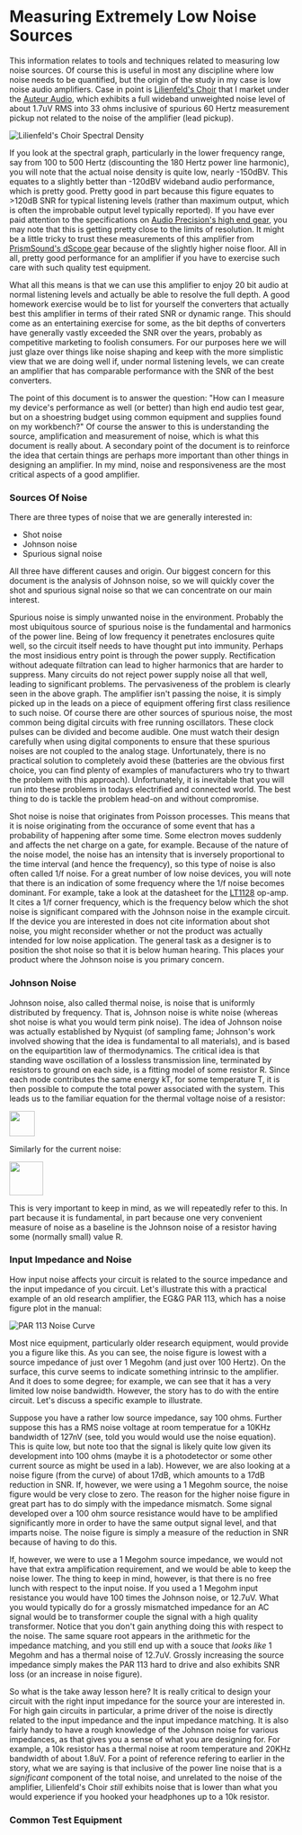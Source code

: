 # Measuring Extremely Low Noise Sources

This information relates to tools and techniques related to measuring low noise sources.  Of course 
this is useful in most any discipline where low noise needs to be quantified, but the origin of the 
study in my case is low noise audio amplifiers.  Case in point is [Lilienfeld's Choir](http://auteuraudio.com/lilienfelds-choir) 
that I market under the [Auteur Audio](http://auteuraudio.com/), which exhibits a full wideband
unweighted noise level of about 1.7uV RMS into 33 ohms inclusive of spurious 60 Hertz measurement
pickup not related to the noise of the amplifier (lead pickup).

![Lilienfeld's Choir Spectral Density](LilienfeldsChoirSpectralDensity.png)

If you look at the spectral graph, particularly in the lower frequency range, say from 100 to 500 Hertz
(discounting the 180 Hertz power line harmonic), you will note that the actual noise density is 
quite low, nearly -150dBV.  This equates to a slightly better than -120dBV wideband audio performance, which
is pretty good.  Pretty good in part because this figure equates to >120dB SNR for typical listening 
levels (rather than maximum output, which is often the improbable output level typically reported).  If 
you have ever paid attention to the specifications on 
[Audio Precision's high end gear](https://www.ap.com/analyzers-accessories/apx555/), you may note that 
this is getting pretty close to the limits of resolution.  It might be a little tricky
to trust these measurements of this amplifier from 
[PrismSound's dScope gear](http://www.prismsound.com/test_measure/products_subs/dscope/dscope_spec.php)
because of the slightly higher noise floor.  All in all, pretty good performance for an amplifier if 
you have to exercise such care with such quality test equipment.

What all this means is that we can use this amplifier to enjoy 20 bit audio at normal listening levels and 
actually be able to resolve the full depth.  A good homework exercise would be to list for yourself 
the converters that actually best this amplifier in terms of their rated SNR or dynamic range.  This 
should come as an entertaining exercise for some, as the bit depths of converters have generally 
vastly exceeded the SNR over the years, probably as competitive marketing to foolish consumers.  For our purposes 
here we will just glaze over things like noise shaping and keep with the more simplistic view that we 
are doing well if, under normal listening levels, we can create an amplifier that has comparable 
performance with the SNR of the best converters.

The point of this document is to answer the question: "How can I measure my device's performance as well 
(or better) than high end audio test gear, but on a shoestring budget using common equipment and supplies 
found on my workbench?"  Of course the answer to this is understanding the source, amplification and
measurement of noise, which is what this document is really about.  A secondary point of the document is
to reinforce the idea that certain things are perhaps more important than other things in designing an
amplifier.  In my mind, noise and responsiveness are the most critical aspects of a good amplifier.



### Sources Of Noise

There are three types of noise that we are generally interested in:

 * Shot noise
 * Johnson noise
 * Spurious signal noise
 
All three have different causes and origin.  Our biggest concern for this document is the analysis 
of Johnson noise, so we will quickly cover the shot and spurious signal noise so that we can concentrate
on our main interest.

Spurious noise is simply unwanted noise in the environment.  Probably the most ubiquitous source of 
spurious noise is the fundamental and harmonics of the power line.  Being of low frequency it penetrates
enclosures quite well, so the circuit itself needs to have thought put into immunity.  Perhaps the 
most insidious entry point is through the power supply.  Rectification without adequate filtration 
can lead to higher harmonics that are harder to suppress.  Many circuits do not reject power supply
noise all that well, leading to significant problems.  The pervasiveness of the problem is clearly 
seen in the above graph.  The amplifier isn't passing the noise, it is simply picked up in the leads 
on a piece of equipment offering first class resilience to such noise.  Of course there are other
sources of spurious noise, the most common being digital circuits with free running oscillators.  These
clock pulses can be divided and become audible.  One must watch their design carefully when using 
digital components to ensure that these spurious noises are not coupled to the analog stage.  Unfortunately,
there is no practical solution to completely avoid these (batteries are the obvious first choice, you can
find plenty of examples of manufacturers who try to thwart the problem with this approach).  Unfortunately,
it is inevitable that you will run into these problems in todays electrified and connected world.  The 
best thing to do is tackle the problem head-on and without compromise.

Shot noise is noise that originates from Poisson processes.  This means that it is noise originating 
from the occurance of some event that has a probability of happening after some time.  Some electron
moves suddenly and affects the net charge on a gate, for example.  Because of the nature of the noise
model, the noise has an intensity that is inversely proportional to the time interval (and hence the 
frequency), so this type of noise is also often called 1/f noise.  For a great number of low noise 
devices, you will note that there is an indication of some frequency where the 1/f noise becomes 
dominant.  For example, take a look at the datasheet for the [LT1128](http://www.linear.com/docs/3480) 
op-amp.  It cites a 1/f corner frequency, which is the frequency below which the shot noise is significant 
compared with the Johnson noise in the example circuit.  If the device you are interested in does not 
cite information about shot noise, you might reconsider whether or not the product was actually 
intended for low noise application.  The general task as a designer is to position the shot noise so 
that it is below human hearing.  This places your product where the Johnson noise is you primary concern.



### Johnson Noise

Johnson noise, also called thermal noise, is noise that is uniformly distributed by frequency.  That is,
Johnson noise is white noise (whereas shot noise is what you would term pink noise).  The idea of Johnson noise 
was actually established by Nyquist (of sampling fame; Johnson's work involved showing that the idea 
is fundamental to all materials), and is based on the equipartition law of thermodynamics.  The critical
idea is that standing wave oscillation of a lossless transmission line, terminated by resistors to ground
on each side, is a fitting model of some resistor R.  Since each mode contributes the same energy kT, for 
some temperature T, it is then possible to compute the total power associated with the system.  This leads 
us to the familiar equation for the thermal voltage noise of a resistor:

<p align="left">
<img src="NoiseVoltage.png" height=45 />
</p>

Similarly for the current noise:

<p align="left">
<img src="NoiseCurrent.png" height=60 />
</p>
 
This is very important to keep in mind, as we will repeatedly refer to this.  In part because it is 
fundamental, in part because one very convenient measure of noise as a baseline is the Johnson noise 
of a resistor having some (normally small) value R.



### Input Impedance and Noise

How input noise affects your circuit is related to the source impedance and the input impedance of you
circuit.  Let's illustrate this with a practical example of an old research amplifier, the EG&G PAR 113,
which has a noise figure plot in the manual:

![PAR 113 Noise Curve](PAR113NoiseCurve.png)

Most nice equipment, particularly older research equipment, would provide you a figure like this.  As you 
can see, the noise figure is lowest with a source impedance of just over 1 Megohm (and just over
100 Hertz).  On the surface, this curve seems to indicate something intrinsic to the amplifier.  And it 
does to some degree; for example, we can see that it has a very limited low noise bandwidth.  However, the
story has to do with the entire circuit.  Let's discuss a specific example to illustrate.

Suppose you have a rather low source impedance, say 100 ohms.  Further suppose this has a RMS noise voltage
at room temperatue for a 10KHz bandwidth of 127nV (see, told you would would use the noise equation).  This is quite 
low, but note too that the signal is likely quite low given its development into 100 ohms (maybe it is a 
photodetector or some other current source as might be used in a lab).  However, we are also looking at a noise 
figure (from the curve) of about 17dB, which amounts to a 17dB reduction in SNR.  If, however, we were using 
a 1 Megohm source, the noise figure would be very close to zero.  The reason for the higher noise figure 
in great part has to do simply with the impedance mismatch.  Some signal developed over a 100 ohm source 
resistance would have to be amplified significantly more in order to have the same output signal level,
and that imparts noise.  The noise figure is simply a measure of the reduction in SNR because of having to
do this.

If, however, we were to use a 1 Megohm source impedance, we would not have that extra amplification requirement,
and we would be able to keep the noise lower.  The thing to keep in mind, however, is that there is no
free lunch with respect to the input noise.  If you used a 1 Megohm input resistance you would have 100 times
the Johnson noise, or 12.7uV.  What you would typically do for a grossly mismatched impedance for an AC signal
would be to transformer couple the signal with a high quality transformer.  Notice that you don't gain anything
doing this with respect to the noise.  The same square root appears in the arithmetic for the impedance
matching, and you still end up with a souce that *looks like* 1 Megohm and has a thermal noise of 12.7uV.  Grossly
increasing the source impedance simply makes the PAR 113 hard to drive and also exhibits SNR loss (or an
increase in noise figure).

So what is the take away lesson here?  It is really critical to design your circuit with the right input
impedance for the source your are interested in.  For high gain circuits in particular, a prime driver
of the noise is directly related to the input impedance and the input impedance matching.  It is also fairly
handy to have a rough knowledge of the Johnson noise for various impedances, as that gives you a sense of 
what you are designing for.  For example, a 10k resistor has a thermal noise at room temperature and 20KHz 
bandwidth of about 1.8uV.  For a point of reference refering to earlier in the story, what we are saying is 
that inclusive of the power line noise that is a *significant* component of the total noise, and unrelated
to the noise of the amplifier, Lilienfeld's Choir *still* exhibits noise that is lower than what you would experience
if you hooked your headphones up to a 10k resistor.



### Common Test Equipment
